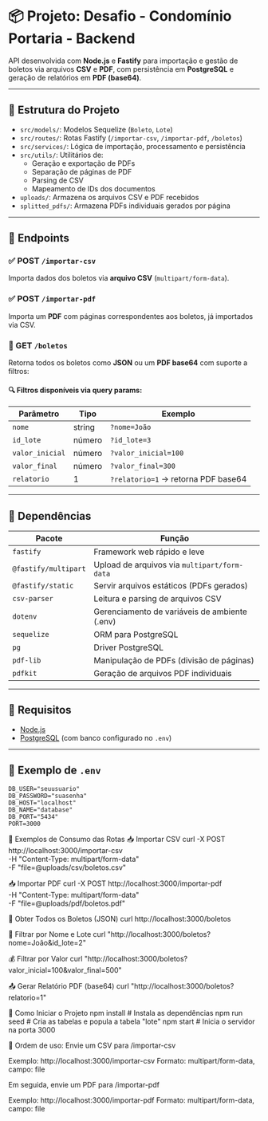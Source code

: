 # 📦 Projeto: Desafio - Condomínio Portaria - Backend

API desenvolvida com **Node.js** e **Fastify** para importação e gestão de boletos via arquivos **CSV** e **PDF**, com persistência em **PostgreSQL** e geração de relatórios em **PDF (base64)**.

---

## 📁 Estrutura do Projeto

- `src/models/`: Modelos Sequelize (`Boleto`, `Lote`)
- `src/routes/`: Rotas Fastify (`/importar-csv`, `/importar-pdf`, `/boletos`)
- `src/services/`: Lógica de importação, processamento e persistência
- `src/utils/`: Utilitários de:
  - Geração e exportação de PDFs
  - Separação de páginas de PDF
  - Parsing de CSV
  - Mapeamento de IDs dos documentos
- `uploads/`: Armazena os arquivos CSV e PDF recebidos
- `splitted_pdfs/`: Armazena PDFs individuais gerados por página

---

## 🔌 Endpoints

### ✅ POST `/importar-csv`
Importa dados dos boletos via **arquivo CSV** (`multipart/form-data`).

### ✅ POST `/importar-pdf`
Importa um **PDF** com páginas correspondentes aos boletos, já importados via CSV.

### 📄 GET `/boletos`
Retorna todos os boletos como **JSON** ou um **PDF base64** com suporte a filtros:

#### 🔍 Filtros disponíveis via query params:

| Parâmetro       | Tipo     | Exemplo                                |
|-----------------|----------|----------------------------------------|
| `nome`          | string   | `?nome=João`                           |
| `id_lote`       | número   | `?id_lote=3`                           |
| `valor_inicial` | número   | `?valor_inicial=100`                   |
| `valor_final`   | número   | `?valor_final=300`                     |
| `relatorio`     | 1        | `?relatorio=1` → retorna PDF base64    |

---

## 🧩 Dependências

| Pacote               | Função                                                    |
|----------------------|-----------------------------------------------------------|
| `fastify`            | Framework web rápido e leve                               |
| `@fastify/multipart` | Upload de arquivos via `multipart/form-data`              |
| `@fastify/static`    | Servir arquivos estáticos (PDFs gerados)                  |
| `csv-parser`         | Leitura e parsing de arquivos CSV                         |
| `dotenv`             | Gerenciamento de variáveis de ambiente (.env)             |
| `sequelize`          | ORM para PostgreSQL                                       |
| `pg`                 | Driver PostgreSQL                                         |
| `pdf-lib`            | Manipulação de PDFs (divisão de páginas)                  |
| `pdfkit`             | Geração de arquivos PDF individuais                       |

---

## 📎 Requisitos

- [Node.js](https://nodejs.org)
- [PostgreSQL](https://www.postgresql.org/) (com banco configurado no `.env`)

---

## 🧪 Exemplo de `.env`

```env
DB_USER="seuusuario"
DB_PASSWORD="suasenha"
DB_HOST="localhost"
DB_NAME="database"
DB_PORT="5434"
PORT=3000
```

📡 Exemplos de Consumo das Rotas
📥 Importar CSV
curl -X POST http://localhost:3000/importar-csv \
  -H "Content-Type: multipart/form-data" \
  -F "file=@uploads/csv/boletos.csv"

📥 Importar PDF
curl -X POST http://localhost:3000/importar-pdf \
  -H "Content-Type: multipart/form-data" \
  -F "file=@uploads/pdf/boletos.pdf"

📄 Obter Todos os Boletos (JSON)
curl http://localhost:3000/boletos

📄 Filtrar por Nome e Lote
curl "http://localhost:3000/boletos?nome=João&id_lote=2"

💰 Filtrar por Valor
curl "http://localhost:3000/boletos?valor_inicial=100&valor_final=500"

📤 Gerar Relatório PDF (base64)
curl "http://localhost:3000/boletos?relatorio=1"

🚀 Como Iniciar o Projeto
npm install          # Instala as dependências
npm run seed         # Cria as tabelas e popula a tabela "lote"
npm start            # Inicia o servidor na porta 3000

🔄 Ordem de uso:
Envie um CSV para /importar-csv

Exemplo: http://localhost:3000/importar-csv
Formato: multipart/form-data, campo: file

Em seguida, envie um PDF para /importar-pdf

Exemplo: http://localhost:3000/importar-pdf
Formato: multipart/form-data, campo: file

